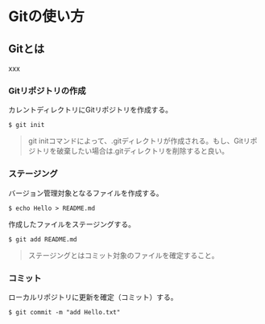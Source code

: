 # Gitの使い方

## Gitとは

xxx


### Gitリポジトリの作成

カレントディレクトリにGitリポジトリを作成する。

    $ git init

> git initコマンドによって、.gitディレクトリが作成される。もし、Gitリポジトリを破棄したい場合は.gitディレクトリを削除すると良い。

### ステージング

バージョン管理対象となるファイルを作成する。

    $ echo Hello > README.md

作成したファイルをステージングする。

    $ git add README.md

> ステージングとはコミット対象のファイルを確定すること。

### コミット

ローカルリポジトリに更新を確定（コミット）する。

    $ git commit -m "add Hello.txt"
